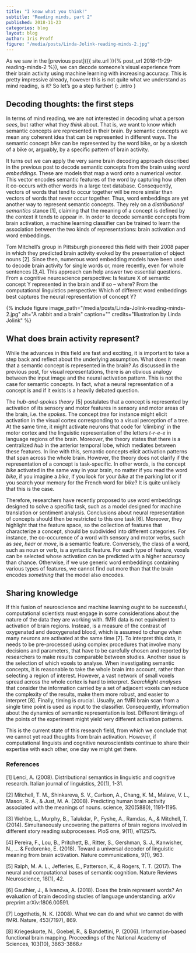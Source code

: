 ```yaml
---
title: "I know what you think!"
subtitle: "Reading minds, part 2"
published: 2018-11-23
categories: blog
layout: blog
author: Iris Proff
figure: "/media/posts/Linda-Jolink-reading-minds-2.jpg"
---
```


As we saw in the [previous post]({{ site.url }}{% post_url 2018-11-29-reading-minds-2 %}), we can decode someone’s visual experience from their brain activity using machine learning with increasing accuracy. This is pretty impressive already, however this is not quite what we understand as mind reading, is it? So let’s go a step further!
{: .intro }

## Decoding thoughts: the first steps

In terms of mind reading, we are not interested in decoding what a person *sees*, but rather what they *think* about. That is, we want to know which semantic concepts are represented in their brain. By semantic concepts we mean any coherent idea that can be represented in different ways. The semantic concept *bike* can be represented by the word bike, or by a sketch of a bike or, arguably, by a specific pattern of brain activity. 

It turns out we can apply the very same brain decoding approach described in the previous post to decode semantic concepts from the brain using *word embeddings*. These are models that map a word onto a numerical vector. This vector encodes semantic features of the word by capturing how often it co-occurs with other words in a large text database. Consequently, vectors of words that tend to occur together will be more similar than vectors of words that never occur together. Thus, word embeddings are yet another way to represent semantic concepts. They rely on a *distributional semantics* stance [1], claiming that the meaning of a concept is defined by the context it tends to appear in. In order to decode semantic concepts from brain activation, a machine learning classifier can be trained to learn the association between the two kinds of representations: brain activation and word embeddings. 

Tom Mitchell’s group in Pittsburgh pioneered this field with their 2008 paper in which they predicted brain activity evoked by the presentation of object nouns [2]. Since then, numerous word embedding models have been used to decode brain activity for single words or, more recently, even for whole sentences [3,4]. This approach can help answer two essential questions. From a cognitive neuroscience perspective:  Is feature X of semantic concept Y represented in the brain and if so – where? From the computational linguistics perspective: Which of different word embeddings best captures the neural representation of concept Y?

{%
 include figure
 image_path="/media/posts/Linda-Jolink-reading-minds-2.jpg"
 alt="A rabbit and a brain"
 caption=""
 credits="Illustration by Linda Jolink"
%}

## What does brain activity represent?

While the advances in this field are fast and exciting, it is important to take a step back and reflect about the underlying assumption. What does it mean that a semantic concept is represented in the brain? As discussed in the previous post, for visual representations, there is an obvious analogy between the input image and the neural activation pattern. This is not the case for semantic concepts. In fact, what a neural representation of a concept is and if it exists is a heavily debated question.

The *hub-and-spokes theory* [5] postulates that a concept is represented by activation of its sensory and motor features in sensory and motor areas of the brain, i.e. the *spokes*. The concept *tree* for instance might elicit activation in the visual cortex corresponding to a visual perception of a tree. At the same time, it might activate neurons that code for ‘climbing’ in the motor cortex and the linguistic representation of the letters *t-r-e-e* in language regions of the brain. Moreover, the theory states that there is a centralized *hub* in the anterior temporal lobe, which mediates between these features. In line with this, semantic concepts elicit activation patterns that span across the whole brain. However, the theory does not clarify if the representation of a concept is task-specific. In other words, is the concept *bike* activated in the same way in your brain, no matter if you read the word *bike*, if you imagine a *bike*, if you look for your *bike* at the parking lot or if you search your memory for the French word for *bike*? It is quite unlikely that this is the case.

Therefore, researchers have recently proposed to use word embeddings designed to solve a specific task, such as a model designed for machine translation or sentiment analysis. Conclusions about neural representation of concepts should then be restricted to this one task [6]. Moreover, they highlight that the feature space, so the collection of features that characterize a concept, should be subdivided into different categories. For instance, the co-occurence of a word with sensory and motor verbs, such as *see*, *hear* or *move*, is a semantic feature. Conversely, the class of a word, such as noun or verb, is a syntactic feature. For each type of feature, voxels can be selected whose activation can be predicted with a higher accuracy than chance. Otherwise, if we use generic word embeddings containing various types of features, we cannot find out more than that the brain encodes *something* that the model also encodes.

## Sharing knowledge

If this fusion of neuroscience and machine learning ought to be successful, computational scientists must engage in some considerations about the nature of the data they are working with. fMRI data is not equivalent to activation of brain regions. Instead, is a measure of the contrast of oxygenated and deoxygenated blood, which is assumed to change when many neurons are activated at the same time [7]. To interpret this data, it needs to be pre-processed using complex procedures that involve many decisions and parameters, that have to be carefully chosen and reported by researchers to make results comparable between studies. Another issue is the selection of which voxels to analyse. When investigating semantic concepts, it is reasonable to take the whole brain into account, rather than selecting a region of interest. However, a vast network of small voxels spread across the whole cortex is hard to interpret. *Searchlight analyses* that consider the information carried by a set of adjacent voxels can reduce the complexity of the results, make them more robust, and easier to interpret [8]. Finally, timing is crucial. Usually, an fMRI brain scan from a single time point is used as input to the classifier. Consequently, information about the dynamics of semantic representation is lost. Different timings of the points of the experiment might yield very different activation patterns. 

This is the current state of this research field, from which we conclude that we cannot yet read thoughts from brain activation. However, if computational linguists and cognitive neuroscientists continue to share their expertise with each other, one day we might get there.

### References

[1] Lenci, A. (2008). Distributional semantics in linguistic and cognitive research. Italian journal of linguistics, 20(1), 1-31.

[2] Mitchell, T. M., Shinkareva, S. V., Carlson, A., Chang, K. M., Malave, V. L., Mason, R. A., & Just, M. A. (2008). Predicting human brain activity associated with the meanings of nouns. science, 320(5880), 1191-1195.

[3] Wehbe, L., Murphy, B., Talukdar, P., Fyshe, A., Ramdas, A., & Mitchell, T. (2014). Simultaneously uncovering the patterns of brain regions involved in different story reading subprocesses. PloS one, 9(11), e112575.

[4] Pereira, F., Lou, B., Pritchett, B., Ritter, S., Gershman, S. J., Kanwisher, N., ... & Fedorenko, E. (2018). Toward a universal decoder of linguistic meaning from brain activation. Nature communications, 9(1), 963.

[5] Ralph, M. A. L., Jefferies, E., Patterson, K., & Rogers, T. T. (2017). The neural and computational bases of semantic cognition. Nature Reviews Neuroscience, 18(1), 42.

[6] Gauthier, J., & Ivanova, A. (2018). Does the brain represent words? An evaluation of brain decoding studies of language understanding. arXiv preprint arXiv:1806.00591.

[7] Logothetis, N. K. (2008). What we can do and what we cannot do with fMRI. Nature, 453(7197), 869.

[8] Kriegeskorte, N., Goebel, R., & Bandettini, P. (2006). Information-based functional brain mapping. Proceedings of the National Academy of Sciences, 103(10), 3863-3868.r